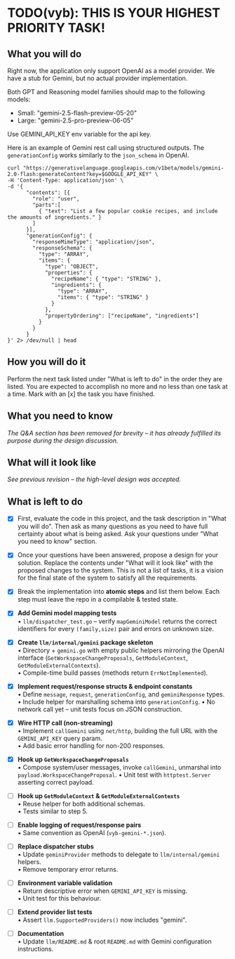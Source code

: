 # TODO(vyb): THIS IS YOUR HIGHEST PRIORITY TASK!

## What you will do
Right now, the application only support OpenAI as a model provider. 
We have a stub for Gemini, but no actual provider implementation. 

Both GPT and Reasoning model families should map to the following models:
- Small: "gemini-2.5-flash-preview-05-20"
- Large: "gemini-2.5-pro-preview-06-05"

Use GEMINI_API_KEY env variable for the api key.

Here is an example of Gemini rest call using structured outputs. The `generationConfig` works similarly to the `json_schema` in OpenAI. 
```
curl "https://generativelanguage.googleapis.com/v1beta/models/gemini-2.0-flash:generateContent?key=$GOOGLE_API_KEY" \
-H 'Content-Type: application/json' \
-d '{
      "contents": [{
        "role": "user",
        "parts":[
          { "text": "List a few popular cookie recipes, and include the amounts of ingredients." }
        ]
      }],
      "generationConfig": {
        "responseMimeType": "application/json",
        "responseSchema": {
          "type": "ARRAY",
          "items": {
            "type": "OBJECT",
            "properties": {
              "recipeName": { "type": "STRING" },
              "ingredients": {
                "type": "ARRAY",
                "items": { "type": "STRING" }
              }
            },
            "propertyOrdering": ["recipeName", "ingredients"]
          }
        }
      }
}' 2> /dev/null | head
```

## How you will do it
Perform the next task listed under "What is left to do" in the order they are listed.
You are expected to accomplish no more and no less than one task at a time.
Mark with an [x] the task you have finished.

## What you need to know

*The Q&A section has been removed for brevity – it has already fulfilled its
purpose during the design discussion.*

## What will it look like
*See previous revision – the high-level design was accepted.*

## What is left to do
- [x] First, evaluate the code in this project, and the task description in "What you will do". Then ask as many questions as you need to have full certainty about what is being asked. Ask your questions under "What you need to know" section.
- [x] Once your questions have been answered, propose a design for your solution. Replace the contents under "What will it look like" with the proposed changes to the system. This is not a list of tasks, it is a vision for the final state of the system to satisfy all the requirements.
- [x] Break the implementation into **atomic steps** and list them below. Each
      step must leave the repo in a compilable & tested state.

- [x] **Add Gemini model mapping tests**  
   • `llm/dispatcher_test.go` – verify `mapGeminiModel` returns the correct
   identifiers for every `(family,size)` pair and errors on unknown size.

- [x] **Create `llm/internal/gemini` package skeleton**  
   • Directory + `gemini.go` with empty public helpers mirroring the OpenAI
   interface (`GetWorkspaceChangeProposals`, `GetModuleContext`,
   `GetModuleExternalContexts`).  
   • Compile-time build passes (methods return `ErrNotImplemented`).

- [x] **Implement request/response structs & endpoint constants**  
   • Define `message`, `request`, `generationConfig`, and `geminiResponse`
   types.
   • Include helper for marshalling schema into `generationConfig`.
   • No network call yet – unit tests focus on JSON construction.

- [x] **Wire HTTP call (non-streaming)**  
   • Implement `callGemini` using `net/http`, building the full URL with the
   `GEMINI_API_KEY` query param.  
   • Add basic error handling for non-200 responses.

- [x] **Hook up `GetWorkspaceChangeProposals`**  
   • Compose system/user messages, invoke `callGemini`, unmarshal into
   `payload.WorkspaceChangeProposal`.
   • Unit test with `httptest.Server` asserting correct payload.

- [ ] **Hook up `GetModuleContext` & `GetModuleExternalContexts`**  
   • Reuse helper for both additional schemas.  
   • Tests similar to step 5.

- [ ] **Enable logging of request/response pairs**  
   • Same convention as OpenAI (`vyb-gemini-*.json`).

- [ ] **Replace dispatcher stubs**  
   • Update `geminiProvider` methods to delegate to
   `llm/internal/gemini` helpers.  
   • Remove temporary error returns.

- [ ] **Environment variable validation**  
   • Return descriptive error when `GEMINI_API_KEY` is missing.  
   • Unit test for this behaviour.

- [ ] **Extend provider list tests**  
    • Assert `llm.SupportedProviders()` now includes "gemini".

- [ ] **Documentation**  
    • Update `llm/README.md` & root `README.md` with Gemini configuration
    instructions.
